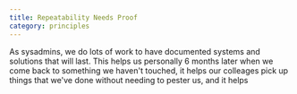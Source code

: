 ```yaml
---
title: Repeatability Needs Proof
category: principles
---
```


As sysadmins, we do lots of work to have documented systems and solutions
that will last. This helps us personally 6 months later when we come
back to something we haven't touched, it helps our colleages pick up
things that we've done without needing to pester us, and it helps

